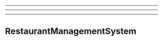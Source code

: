------------------------------------
----------------------------------------------------------------------------------------------------
----------------------------------------------------------------------------------------------------
# RestaurantManagementSystem
